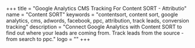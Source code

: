 +++
title = "Google Analytics CMS Tracking For Content SORT - Attributio"
name = "Content SORT"
keywords = "contentsort, content sort, google analytics, cms, adwords, facebook, ppc, attribution, track leads, conversion tracking"
description = "Connect Google Analytics with Content SORT to find out where your leads are coming from. Track leads from the source - from search to ppc."
logo = ""
+++
